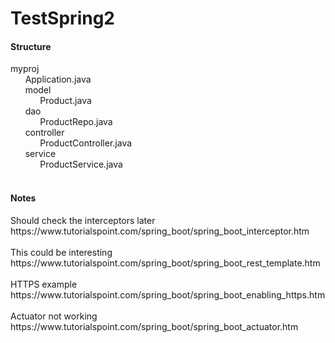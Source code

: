 # TestSpring2
<h4>Structure</h4>
myproj<br>
&nbsp;&nbsp;&nbsp;&nbsp;&nbsp;&nbsp;Application.java <br>
&nbsp;&nbsp;&nbsp;&nbsp;&nbsp;&nbsp;model <br>
&nbsp;&nbsp;&nbsp;&nbsp;&nbsp;&nbsp;&nbsp;&nbsp;&nbsp;&nbsp;&nbsp;&nbsp;Product.java <br>
&nbsp;&nbsp;&nbsp;&nbsp;&nbsp;&nbsp;dao <br>
&nbsp;&nbsp;&nbsp;&nbsp;&nbsp;&nbsp;&nbsp;&nbsp;&nbsp;&nbsp;&nbsp;&nbsp;ProductRepo.java <br>
&nbsp;&nbsp;&nbsp;&nbsp;&nbsp;&nbsp;controller <br>
&nbsp;&nbsp;&nbsp;&nbsp;&nbsp;&nbsp;&nbsp;&nbsp;&nbsp;&nbsp;&nbsp;&nbsp;ProductController.java <br>
&nbsp;&nbsp;&nbsp;&nbsp;&nbsp;&nbsp;service <br>
&nbsp;&nbsp;&nbsp;&nbsp;&nbsp;&nbsp;&nbsp;&nbsp;&nbsp;&nbsp;&nbsp;&nbsp;ProductService.java <br>
<br>
<h4>Notes</h4>
Should check the interceptors later <br>
https://www.tutorialspoint.com/spring_boot/spring_boot_interceptor.htm <br><br>
This could be interesting <br>
https://www.tutorialspoint.com/spring_boot/spring_boot_rest_template.htm <br><br>
HTTPS example <br>
https://www.tutorialspoint.com/spring_boot/spring_boot_enabling_https.htm <br><br>
Actuator not working <br>
https://www.tutorialspoint.com/spring_boot/spring_boot_actuator.htm <br><br>